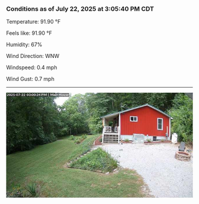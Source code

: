 ### Conditions as of July 22, 2025 at 3:05:40 PM CDT 

Temperature: 91.90 &deg;F

Feels like: 91.90 &deg;F

Humidity: 67%

Wind Direction: WNW

Windspeed: 0.4 mph

Wind Gust: 0.7 mph

---

<img src="./images/latest.jpeg"/>


